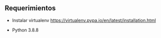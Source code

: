 

## Requerimientos

- Instalar virtualenv
https://virtualenv.pypa.io/en/latest/installation.html

- Python 3.8.8